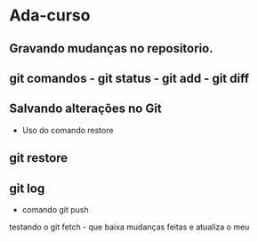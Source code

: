 # Ada-curso

## Gravando mudanças no repositorio.

## git comandos - git status - git add - git diff

## Salvando alterações no Git

- Uso do comando restore

## git restore

## git log

- comando git push

testando o git fetch - que baixa mudanças feitas e atualiza o meu 
